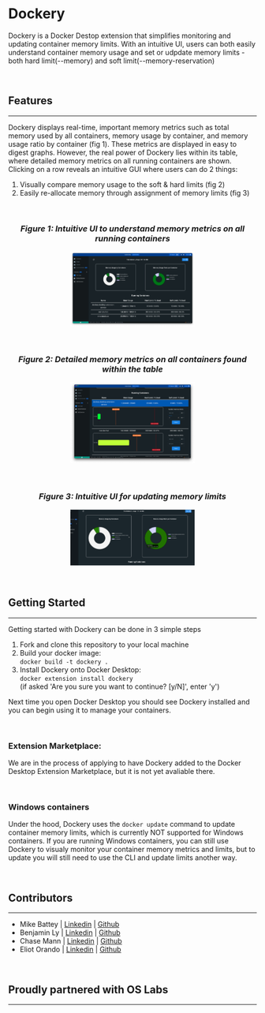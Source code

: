 # Dockery

<p>Dockery is a Docker Destop extension that simplifies monitoring and updating container memory limits. With an intuitive UI, users can both easily understand container memory usage and set or udpdate memory limits - both hard limit(--memory) and soft limit(--memory-reservation)<p>
<br>
<h2>Features</h2>
<hr>
<p>
  Dockery displays real-time, important memory metrics such as total memory used by all containers, memory usage by container, and memory usage ratio by container (fig 1). These metrics are displayed in easy to digest graphs. However, the real power of Dockery lies within its table, where detailed memory metrics on all running containers are shown. Clicking on a row reveals an intuitive GUI where users can do 2 things: 
  <ol>
    <li>Visually compare memory usage to the soft & hard limits (fig 2)</li>
    <li>Easily re-allocate memory through assignment of memory limits (fig 3)</li>
  </ol>
</p>

<br>

<h3 align="center">
  <em>Figure 1: Intuitive UI to understand memory metrics on all running containers</em>
</h3>
<p align='center'>
  <img src = './readMeMedia/dockery_overview_screenshot.png'  width='50%'/>
</p>

<br>

<h3 align="center">
  <em>Figure 2: Detailed memory metrics on all containers found within the table</em>
</h3>
<p align='center'>
  <img src = './readMeMedia/dockery_table_details_screenshot.png'  width='50%'/>
</p>

<br>

<h3 align="center">
  <em>Figure 3: Intuitive UI for updating memory limits</em>
</h3>
<p align='center'>
  <img src = './readMeMedia/Updating_memory_limits.gif'  width='50%'/>
</p>

<br>

<h2>Getting Started</h2>
<hr/>
<p>Getting started with Dockery can be done in 3 simple steps</p>
<ol>
  <li>Fork and clone this repository to your local machine</li>
  <li>Build your docker image: <br><code>docker build -t dockery .</code></li>
  <li>Install Dockery onto Docker Desktop: <br><code>docker extension install dockery</code><br>(if asked 'Are you sure you want to continue? [y/N]', enter 'y')</li>
</ol>
<p>Next time you open Docker Desktop you should see Dockery installed and you can begin using it to manage your containers.</p>
<br>
<h3>Extension Marketplace:</h3>
<p>We are in the process of applying to have Dockery added to the Docker Desktop Extension Marketplace, but it is not yet avaliable there. </p>
<br>
<h3>Windows containers</h3>
<p>Under the hood, Dockery uses the <code>docker update</code> command to update container memory limits, which is currently NOT supported for Windows containers. If you are running Windows containers, you can still use Dockery to visualy monitor your container memory metrics and limits, but to update you will still need to use the CLI and update limits another way.</p>

<br>
<h2>Contributors</h2>
<hr>
<ul>
  <li>Mike Battey  | <a href='https://www.linkedin.com/in/michael-battey-0591a1133/' target ='blank' >Linkedin</a> | <a href='https://github.com/Mrbattey' target = 'blank'>Github</a></li>
  <li>Benjamin Ly  | <a href='https://www.linkedin.com/in/benjaminly88/' target = 'blank'>Linkedin</a> | <a href = 'https://github.com/benjaminly88' target = 'blank'>Github</a></li>
  <li>Chase Mann | <a href = 'https://www.linkedin.com/in/chase-mann/' target = 'blank'>Linkedin</a> | <a href= 'https://github.com/xChesa' target = 'blank'>Github</a></li>
  <li>Eliot Orando | <a href = 'https://www.linkedin.com/in/eliot-orando/' target = 'blank'>Linkedin</a> | <a href = 'https://github.com/EliotOrando' target = 'blank'>Github</a></li>
</ul>
<br>
<h2>Proudly partnered with OS Labs</h2>
<hr>
